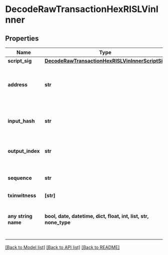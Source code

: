 # DecodeRawTransactionHexRISLVinInner


## Properties
Name | Type | Description | Notes
------------ | ------------- | ------------- | -------------
**script_sig** | [**DecodeRawTransactionHexRISLVinInnerScriptSig**](DecodeRawTransactionHexRISLVinInnerScriptSig.md) |  | 
**address** | **str** | Represents the addresses which send/receive the amount. | [optional] 
**input_hash** | **str** | Represents the transaction inputs&#39; indentifier. | [optional] 
**output_index** | **str** | Defines the output index of a transaction. | [optional] 
**sequence** | **str** | Represents the script sequence number. | [optional] 
**txinwitness** | **[str]** |  | [optional] 
**any string name** | **bool, date, datetime, dict, float, int, list, str, none_type** | any string name can be used but the value must be the correct type | [optional]

[[Back to Model list]](../README.md#documentation-for-models) [[Back to API list]](../README.md#documentation-for-api-endpoints) [[Back to README]](../README.md)


